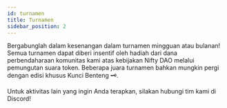 ```yaml
---
id: turnamen
title: Turnamen
sidebar_position: 2
---
```


Bergabunglah dalam kesenangan dalam turnamen mingguan atau bulanan! Semua turnamen dapat diberi insentif oleh hadiah dari dana perbendaharaan komunitas kami atas kebijakan Nifty DAO melalui pemungutan suara token. Beberapa juara turnamen bahkan mungkin pergi dengan edisi khusus Kunci Benteng 🗝️.

Untuk aktivitas lain yang ingin Anda terapkan, silakan hubungi tim kami di Discord!

